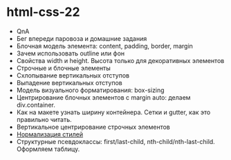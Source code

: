 # html-css-22

- QnA
- Бег впереди паровоза и домашние задания
- Блочная модель элемента: content, padding, border, margin
- Зачем использовать outline или фон
- Свойства width и height. Высота только для декоративных элементов
- Строчные и блочные элементы
- Схлопывание вертикальных отступов
- Выпадение вертикальных отступов
- Модель визуального форматирования: box-sizing
- Центрирование блочных элементов с margin auto: делаем div.container.
- Как на макете узнать ширину контейнера. Сетки и gutter, как это правильно
  читать.
- Вертикальное центрирование строчных элементов
- [Нормализация стилей](https://github.com/sindresorhus/modern-normalize)
- Структурные псевдоклассы: first/last-сhild, nth-child/nth-last-child.
  Оформляем таблицу.
